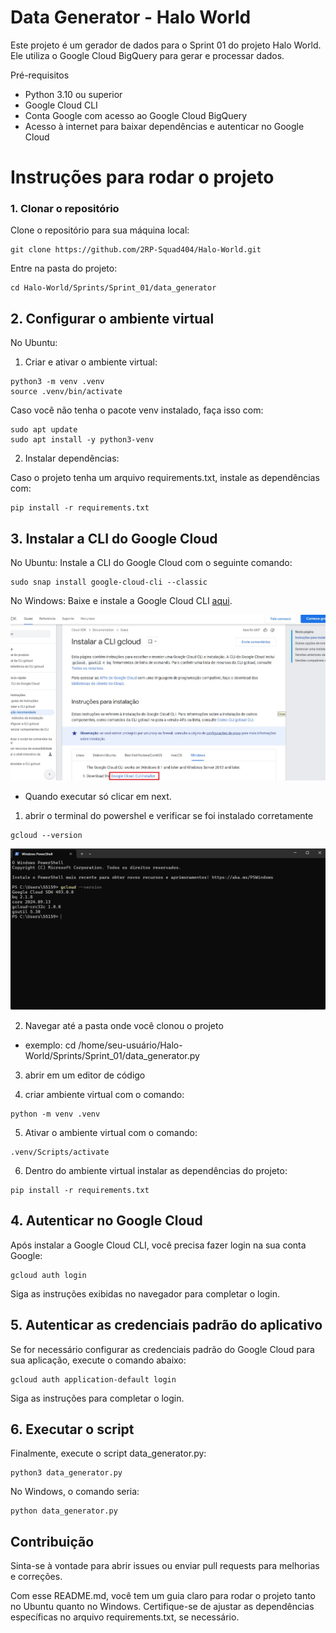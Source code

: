 
# Data Generator - Halo World
Este projeto é um gerador de dados para o Sprint 01 do projeto Halo World. Ele utiliza o Google Cloud BigQuery para gerar e processar dados.

Pré-requisitos
- Python 3.10 ou superior
- Google Cloud CLI
- Conta Google com acesso ao Google Cloud BigQuery
- Acesso à internet para baixar dependências e autenticar no Google Cloud
# Instruções para rodar o projeto
### 1. Clonar o repositório
Clone o repositório para sua máquina local:

```
git clone https://github.com/2RP-Squad404/Halo-World.git
```
Entre na pasta do projeto:

```
cd Halo-World/Sprints/Sprint_01/data_generator
``` 
## 2. Configurar o ambiente virtual
No Ubuntu:

1. Criar e ativar o ambiente virtual:

```
python3 -m venv .venv
source .venv/bin/activate
```

Caso você não tenha o pacote venv instalado, faça isso com:

```
sudo apt update
sudo apt install -y python3-venv
```

2. Instalar dependências:

Caso o projeto tenha um arquivo requirements.txt, instale as dependências com:

```
pip install -r requirements.txt
```

## 3. Instalar a CLI do Google Cloud
No Ubuntu:
Instale a CLI do Google Cloud com o seguinte comando:

```
sudo snap install google-cloud-cli --classic
```

No Windows:
Baixe e instale a Google Cloud CLI [aqui](https://cloud.google.com/sdk/docs/install?hl=pt_br&_gl=1*hqmbvj*_up*MQ..&gclid=Cj0KCQjwo8S3BhDeARIsAFRmkOOgrCgnl9O-8Xvb8r41OvcYyrZeWzpr-tLnO8mhQMm0cx8lWGYHrwkaAhmnEALw_wcB&gclsrc=aw.ds).

![gcloud cli](./images/gcloud-cli.jpg)

- Quando executar só clicar em  next. 


1. abrir o terminal do powershel e verificar se foi instalado corretamente 
```
gcloud --version
```
![terminal](./images/terminal.jpeg)

2. Navegar até a pasta onde você clonou o projeto 
- exemplo: cd /home/seu-usuário/Halo-World/Sprints/Sprint_01/data_generator.py 

3. abrir em um editor de código 

4. criar ambiente virtual com o comando:
```
python -m venv .venv
```
5. Ativar o ambiente virtual com o comando:
```
.venv/Scripts/activate
```

6. Dentro do ambiente virtual instalar as dependências do projeto:
```
pip install -r requirements.txt
```

## 4. Autenticar no Google Cloud
Após instalar a Google Cloud CLI, você precisa fazer login na sua conta Google:

```
gcloud auth login
```

Siga as instruções exibidas no navegador para completar o login.

## 5. Autenticar as credenciais padrão do aplicativo
Se for necessário configurar as credenciais padrão do Google Cloud para sua aplicação, execute o comando abaixo:

```
gcloud auth application-default login
```

Siga as instruções para completar o login.

## 6. Executar o script
Finalmente, execute o script data_generator.py:

```
python3 data_generator.py
```

No Windows, o comando seria:

```
python data_generator.py
```

## Contribuição
Sinta-se à vontade para abrir issues ou enviar pull requests para melhorias e correções.

Com esse README.md, você tem um guia claro para rodar o projeto tanto no Ubuntu quanto no Windows. Certifique-se de ajustar as dependências específicas no arquivo requirements.txt, se necessário.









